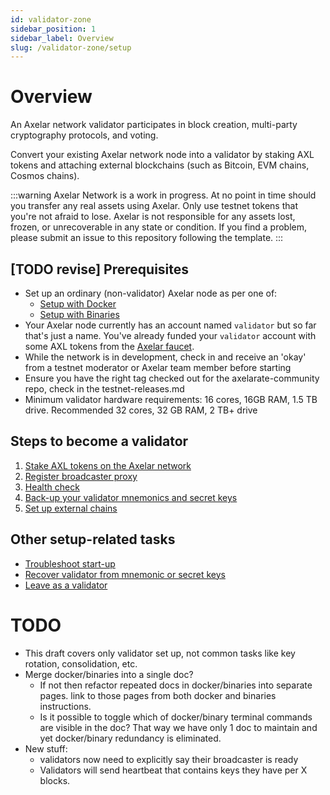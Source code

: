 ```yaml
---
id: validator-zone
sidebar_position: 1
sidebar_label: Overview
slug: /validator-zone/setup
---
```


# Overview

An Axelar network validator participates in block creation, multi-party cryptography protocols, and voting.

Convert your existing Axelar network node into a validator by staking AXL tokens and attaching external blockchains (such as Bitcoin, EVM chains, Cosmos chains).

:::warning
Axelar Network is a work in progress. At no point in time should you transfer any real assets using Axelar. Only use testnet tokens that you're not afraid to lose. Axelar is not responsible for any assets lost, frozen, or unrecoverable in any state or condition. If you find a problem, please submit an issue to this repository following the template.
:::

## [TODO revise] Prerequisites

- Set up an ordinary (non-validator) Axelar node as per one of:
    * [Setup with Docker](../../setup-docker)
    * [Setup with Binaries](../../setup-binaries)
- Your Axelar node currently has an account named `validator` but so far that's just a name.  You've already funded your `validator` account with some AXL tokens from the [Axelar faucet](http://faucet.testnet.axelar.network/).
- While the network is in development, check in and receive an 'okay' from a testnet moderator or Axelar team member before starting
- Ensure you have the right tag checked out for the axelarate-community repo, check in the testnet-releases.md
- Minimum validator hardware requirements: 16 cores, 16GB RAM, 1.5 TB drive. Recommended 32 cores, 32 GB RAM, 2 TB+ drive

## Steps to become a validator

1. [Stake AXL tokens on the Axelar network](/validator-zone/setup/stake)
2. [Register broadcaster proxy](/validator-zone/setup/register-proxy)
3. [Health check](/validator-zone/health-check)
4. [Back-up your validator mnemonics and secret keys](/validator-zone/backup)
5. [Set up external chains](/validator-zone/external-chains)

## Other setup-related tasks

* [Troubleshoot start-up](/validator-zone/troubleshoot)
* [Recover validator from mnemonic or secret keys](/validator-zone/troubleshoot/recovery)
* [Leave as a validator](/validator-zone/troubleshoot/leave)
# TODO

* This draft covers only validator set up, not common tasks like key rotation, consolidation, etc.
* Merge docker/binaries into a single doc?
    * If not then refactor repeated docs in docker/binaries into separate pages.  link to those pages from both docker and binaries instructions.
    * Is it possible to toggle which of docker/binary terminal commands are visible in the doc?  That way we have only 1 doc to maintain and yet docker/binary redundancy is eliminated.
* New stuff:
    * validators now need to explicitly say their broadcaster is ready
    * Validators will send heartbeat that contains keys they have per X blocks.